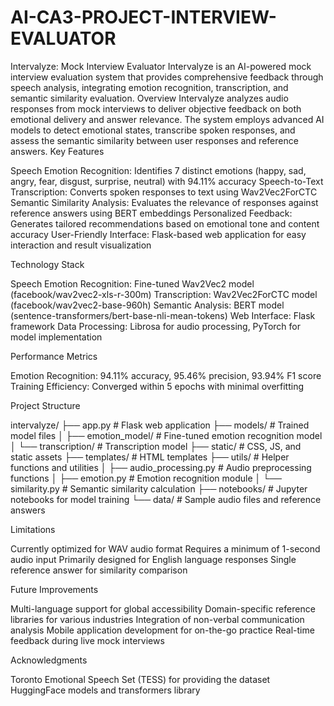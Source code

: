 # AI-CA3-PROJECT-INTERVIEW-EVALUATOR

Intervalyze: Mock Interview Evaluator
Intervalyze is an AI-powered mock interview evaluation system that provides comprehensive feedback through speech analysis, integrating emotion recognition, transcription, and semantic similarity evaluation.
Overview
Intervalyze analyzes audio responses from mock interviews to deliver objective feedback on both emotional delivery and answer relevance. The system employs advanced AI models to detect emotional states, transcribe spoken responses, and assess the semantic similarity between user responses and reference answers.
Key Features

Speech Emotion Recognition: Identifies 7 distinct emotions (happy, sad, angry, fear, disgust, surprise, neutral) with 94.11% accuracy
Speech-to-Text Transcription: Converts spoken responses to text using Wav2Vec2ForCTC
Semantic Similarity Analysis: Evaluates the relevance of responses against reference answers using BERT embeddings
Personalized Feedback: Generates tailored recommendations based on emotional tone and content accuracy
User-Friendly Interface: Flask-based web application for easy interaction and result visualization

Technology Stack

Speech Emotion Recognition: Fine-tuned Wav2Vec2 model (facebook/wav2vec2-xls-r-300m)
Transcription: Wav2Vec2ForCTC model (facebook/wav2vec2-base-960h)
Semantic Analysis: BERT model (sentence-transformers/bert-base-nli-mean-tokens)
Web Interface: Flask framework
Data Processing: Librosa for audio processing, PyTorch for model implementation


Performance Metrics

Emotion Recognition: 94.11% accuracy, 95.46% precision, 93.94% F1 score
Training Efficiency: Converged within 5 epochs with minimal overfitting

Project Structure

intervalyze/
├── app.py                  # Flask web application
├── models/                 # Trained model files
│   ├── emotion_model/      # Fine-tuned emotion recognition model
│   └── transcription/      # Transcription model
├── static/                 # CSS, JS, and static assets
├── templates/              # HTML templates
├── utils/                  # Helper functions and utilities
│   ├── audio_processing.py # Audio preprocessing functions
│   ├── emotion.py          # Emotion recognition module
│   └── similarity.py       # Semantic similarity calculation
├── notebooks/              # Jupyter notebooks for model training
└── data/                   # Sample audio files and reference answers


Limitations

Currently optimized for WAV audio format
Requires a minimum of 1-second audio input
Primarily designed for English language responses
Single reference answer for similarity comparison

Future Improvements

Multi-language support for global accessibility
Domain-specific reference libraries for various industries
Integration of non-verbal communication analysis
Mobile application development for on-the-go practice
Real-time feedback during live mock interviews

Acknowledgments

Toronto Emotional Speech Set (TESS) for providing the dataset
HuggingFace models and transformers library
